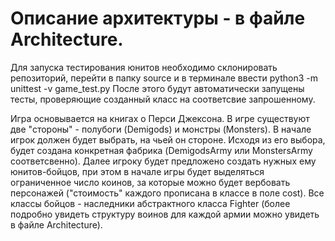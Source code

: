 # Описание архитектуры - в файле Architecture.
Для запуска тестирования юнитов необходимо склонировать репозиторий, перейти в папку source и в терминале ввести
python3 -m unittest -v game_test.py 
После этого будут автоматически запущены тесты, проверяющие созданный класс на соответсвие запрошенному.

Игра основывается на книгах о Перси Джексона. В игре существуют две "стороны" - полубоги (Demigods) и монстры (Monsters).
В начале игрок должен будет выбрать, на чьей он стороне. Исходя из его выбора, будет создана конкретная фабрика (DemigodsArmy
или MonstersArmy соответсвенно). Далее игроку будет предложено создать нужных ему юнитов-бойцов, при этом в начале игры будет 
выделяться ограниченное число коинов, за которые можно будет вербовать персонажей ("стоимость" каждого прописана в классе в
поле cost). Все классы бойцов - наследники абстрактного класса Fighter (более подробно увидеть структуру воинов для каждой 
армии можно увидеть в файле Architecture).
